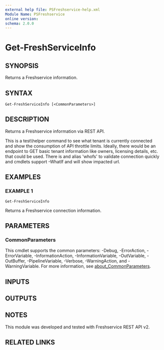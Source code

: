 ```yaml
---
external help file: PSFreshservice-help.xml
Module Name: PSFreshservice
online version:
schema: 2.0.0
---
```


# Get-FreshServiceInfo

## SYNOPSIS
Returns a Freshservice information.

## SYNTAX

```
Get-FreshServiceInfo [<CommonParameters>]
```

## DESCRIPTION
Returns a Freshservice information via REST API.

This is a test\helper command to see what tenant is currently connected and show the consumption of API throttle limits.
Ideally,
there would be an endpoint to GET basic tenant information like owners, licensing details, etc.
that could be used. 
There is
and alias 'whofs' to validate connection quickly and cmdlets support -WhatIf and will show impacted url.

## EXAMPLES

### EXAMPLE 1
```
Get-FreshServiceInfo
```

Returns a Freshservice connection information.

## PARAMETERS

### CommonParameters
This cmdlet supports the common parameters: -Debug, -ErrorAction, -ErrorVariable, -InformationAction, -InformationVariable, -OutVariable, -OutBuffer, -PipelineVariable, -Verbose, -WarningAction, and -WarningVariable. For more information, see [about_CommonParameters](http://go.microsoft.com/fwlink/?LinkID=113216).

## INPUTS

## OUTPUTS

## NOTES
This module was developed and tested with Freshservice REST API v2.

## RELATED LINKS
